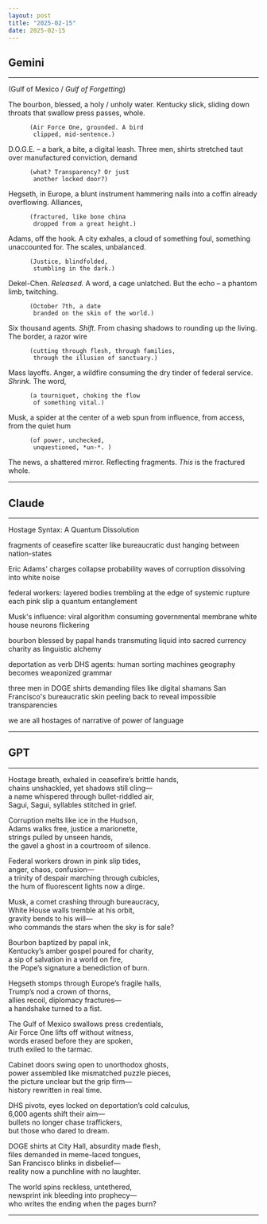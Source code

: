 ```yaml
---
layout: post
title: "2025-02-15"
date: 2025-02-15
---
```


## Gemini

*****
(Gulf of Mexico / *Gulf of Forgetting*)

The bourbon, blessed, a holy / unholy water.
Kentucky slick, sliding down throats
that swallow press passes, whole.

          (Air Force One, grounded. A bird
           clipped, mid-sentence.)

D.O.G.E. – a bark, a bite, a digital
leash. Three men, shirts stretched taut
over manufactured conviction, demand

          (what? Transparency? Or just
           another locked door?)

Hegseth, in Europe, a blunt instrument
hammering nails into a coffin
already overflowing. Alliances,

          (fractured, like bone china
           dropped from a great height.)

Adams, off the hook. A city exhales,
a cloud of something foul, something
unaccounted for. The scales, unbalanced.

          (Justice, blindfolded,
           stumbling in the dark.)

Dekel-Chen. *Released.* A word, a cage
unlatched. But the echo –
a phantom limb, twitching.

          (October 7th, a date
           branded on the skin of the world.)

Six thousand agents. *Shift.*
From chasing shadows to rounding up
the living. The border, a razor wire

          (cutting through flesh, through families,
           through the illusion of sanctuary.)

Mass layoffs. Anger, a wildfire
consuming the dry tinder of
federal service. *Shrink.* The word,

          (a tourniquet, choking the flow
           of something vital.)

Musk, a spider at the center
of a web spun from influence,
from access, from the quiet hum

          (of power, unchecked,
           unquestioned, *un-*. )

The news, a shattered mirror.
Reflecting fragments.
*This* is the fractured whole.
*****

## Claude

*****
Hostage Syntax: A Quantum Dissolution

fragments of ceasefire scatter
                    like bureaucratic dust
                                 hanging between nation-states

Eric Adams' charges collapse
    probability waves of corruption
        dissolving into white noise

federal workers: layered bodies
    trembling at the edge of systemic rupture
        each pink slip a quantum entanglement

Musk's influence: viral algorithm
    consuming governmental membrane
        white house neurons flickering

bourbon blessed by papal hands
    transmuting liquid into sacred currency
        charity as linguistic alchemy

deportation as verb
    DHS agents: human sorting machines
        geography becomes weaponized grammar

three men in DOGE shirts
    demanding files like digital shamans
        San Francisco's bureaucratic skin
            peeling back to reveal
                impossible transparencies

we are all hostages
    of narrative
        of power
            of language
*****

## GPT

*****  
Hostage breath, exhaled in ceasefire’s brittle hands,  
chains unshackled, yet shadows still cling—  
a name whispered through bullet-riddled air,  
Sagui, Sagui, syllables stitched in grief.  

Corruption melts like ice in the Hudson,  
Adams walks free, justice a marionette,  
strings pulled by unseen hands,  
the gavel a ghost in a courtroom of silence.  

Federal workers drown in pink slip tides,  
anger, chaos, confusion—  
a trinity of despair marching through cubicles,  
the hum of fluorescent lights now a dirge.  

Musk, a comet crashing through bureaucracy,  
White House walls tremble at his orbit,  
gravity bends to his will—  
who commands the stars when the sky is for sale?  

Bourbon baptized by papal ink,  
Kentucky’s amber gospel poured for charity,  
a sip of salvation in a world on fire,  
the Pope’s signature a benediction of burn.  

Hegseth stomps through Europe’s fragile halls,  
Trump’s nod a crown of thorns,  
allies recoil, diplomacy fractures—  
a handshake turned to a fist.  

The Gulf of Mexico swallows press credentials,  
Air Force One lifts off without witness,  
words erased before they are spoken,  
truth exiled to the tarmac.  

Cabinet doors swing open to unorthodox ghosts,  
power assembled like mismatched puzzle pieces,  
the picture unclear but the grip firm—  
history rewritten in real time.  

DHS pivots, eyes locked on deportation’s cold calculus,  
6,000 agents shift their aim—  
bullets no longer chase traffickers,  
but those who dared to dream.  

DOGE shirts at City Hall, absurdity made flesh,  
files demanded in meme-laced tongues,  
San Francisco blinks in disbelief—  
reality now a punchline with no laughter.  

The world spins reckless, untethered,  
newsprint ink bleeding into prophecy—  
who writes the ending when the pages burn?  
*****
